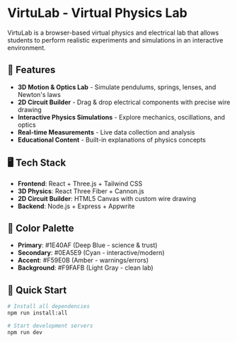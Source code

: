 # VirtuLab - Virtual Physics Lab

VirtuLab is a browser-based virtual physics and electrical lab that allows students to perform realistic experiments and simulations in an interactive environment.

## 🚀 Features

- **3D Motion & Optics Lab** - Simulate pendulums, springs, lenses, and Newton's laws
- **2D Circuit Builder** - Drag & drop electrical components with precise wire drawing
- **Interactive Physics Simulations** - Explore mechanics, oscillations, and optics
- **Real-time Measurements** - Live data collection and analysis
- **Educational Content** - Built-in explanations of physics concepts

## 🖥️ Tech Stack

- **Frontend**: React + Three.js + Tailwind CSS
- **3D Physics**: React Three Fiber + Cannon.js
- **2D Circuit Builder**: HTML5 Canvas with custom wire drawing
- **Backend**: Node.js + Express + Appwrite

## 🎯 Color Palette

- **Primary**: #1E40AF (Deep Blue - science & trust)
- **Secondary**: #0EA5E9 (Cyan - interactive/modern)  
- **Accent**: #F59E0B (Amber - warnings/errors)
- **Background**: #F9FAFB (Light Gray - clean lab)

## 🚀 Quick Start

```bash
# Install all dependencies
npm run install:all

# Start development servers
npm run dev
```


